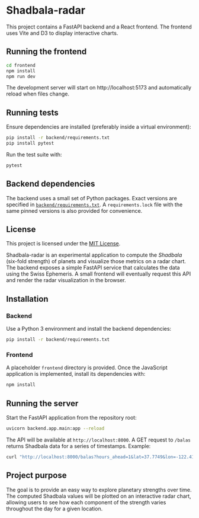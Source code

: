 # Shadbala-radar

This project contains a FastAPI backend and a React frontend. The frontend uses Vite and D3 to display interactive charts.

## Running the frontend

```bash
cd frontend
npm install
npm run dev
```

The development server will start on http://localhost:5173 and automatically reload when files change.

## Running tests

Ensure dependencies are installed (preferably inside a virtual environment):

```bash
pip install -r backend/requirements.txt
pip install pytest
```

Run the test suite with:

```bash
pytest
```

## Backend dependencies

The backend uses a small set of Python packages. Exact versions are specified in [`backend/requirements.txt`](backend/requirements.txt). A `requirements.lock` file with the same pinned versions is also provided for convenience.

## License

This project is licensed under the [MIT License](LICENSE).

Shadbala-radar is an experimental application to compute the *Shadbala* (six-fold strength) of planets and visualize those metrics on a radar chart. The backend exposes a simple FastAPI service that calculates the data using the Swiss Ephemeris. A small frontend will eventually request this API and render the radar visualization in the browser.

## Installation

### Backend

Use a Python 3 environment and install the backend dependencies:

```bash
pip install -r backend/requirements.txt
```

### Frontend

A placeholder `frontend` directory is provided. Once the JavaScript application is implemented, install its dependencies with:

```bash
npm install
```

## Running the server

Start the FastAPI application from the repository root:

```bash
uvicorn backend.app.main:app --reload
```

The API will be available at `http://localhost:8000`. A GET request to `/balas` returns Shadbala data for a series of timestamps. Example:

```bash
curl "http://localhost:8000/balas?hours_ahead=1&lat=37.7749&lon=-122.4194"
```

## Project purpose

The goal is to provide an easy way to explore planetary strengths over time. The computed Shadbala values will be plotted on an interactive radar chart, allowing users to see how each component of the strength varies throughout the day for a given location.


